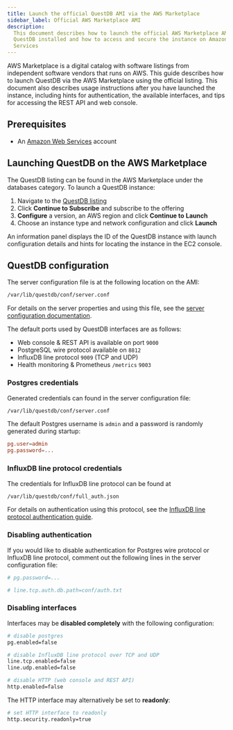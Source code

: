 ```yaml
---
title: Launch the official QuestDB AMI via the AWS Marketplace
sidebar_label: Official AWS Marketplace AMI
description:
  This document describes how to launch the official AWS Marketplace AMI with
  QuestDB installed and how to access and secure the instance on Amazon Web
  Services
---
```


AWS Marketplace is a digital catalog with software listings from independent
software vendors that runs on AWS. This guide describes how to launch QuestDB
via the AWS Marketplace using the official listing. This document also describes
usage instructions after you have launched the instance, including hints for
authentication, the available interfaces, and tips for accessing the REST API
and web console.

## Prerequisites

- An [Amazon Web Services](https://console.aws.amazon.com) account

## Launching QuestDB on the AWS Marketplace

The QuestDB listing can be found in the AWS Marketplace under the databases
category. To launch a QuestDB instance:

1. Navigate to the
   [QuestDB listing](https://aws.amazon.com/marketplace/search/results?searchTerms=questdb)
2. Click **Continue to Subscribe** and subscribe to the offering
3. **Configure** a version, an AWS region and click **Continue to** **Launch**
4. Choose an instance type and network configuration and click **Launch**

An information panel displays the ID of the QuestDB instance with launch
configuration details and hints for locating the instance in the EC2 console.

## QuestDB configuration

The server configuration file is at the following location on the AMI:

```bash
/var/lib/questdb/conf/server.conf
```

For details on the server properties and using this file, see the
[server configuration documentation](https://questdb.io/docs/reference/configuration).

The default ports used by QuestDB interfaces are as follows:

- Web console &amp; REST API is available on port `9000`
- PostgreSQL wire protocol available on `8812`
- InfluxDB line protocol `9009` (TCP and UDP)
- Health monitoring &amp; Prometheus `/metrics` `9003`

### Postgres credentials

Generated credentials can found in the server configuration file:

```bash
/var/lib/questdb/conf/server.conf
```

The default Postgres username is `admin` and a password is randomly generated
during startup:

```conf
pg.user=admin
pg.password=...
```

### InfluxDB line protocol credentials

The credentials for InfluxDB line protocol can be found at

```bash
/var/lib/questdb/conf/full_auth.json
```

For details on authentication using this protocol, see the
[InfluxDB line protocol authentication guide](https://questdb.io/docs/develop/authenticate).

### Disabling authentication

If you would like to disable authentication for Postgres wire protocol or
InfluxDB line protocol, comment out the following lines in the server
configuration file:

```bash title="/var/lib/questdb/conf/server.conf"
# pg.password=...

# line.tcp.auth.db.path=conf/auth.txt
```

### Disabling interfaces

Interfaces may be **disabled completely** with the following configuration:

```bash title="/var/lib/questdb/conf/server.conf"
# disable postgres
pg.enabled=false

# disable InfluxDB line protocol over TCP and UDP
line.tcp.enabled=false
line.udp.enabled=false

# disable HTTP (web console and REST API)
http.enabled=false
```

The HTTP interface may alternatively be set to **readonly**:

```bash title="/var/lib/questdb/conf/server.conf"
# set HTTP interface to readonly
http.security.readonly=true
```
